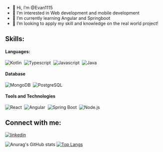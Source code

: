 - 👋 Hi, I’m @Evan1115
- 👀 I’m interested in Web development and mobile development
- 🌱 I’m currently learning Angular and Springboot
- 💞️ I’m looking to apply my skill and knowledge on the real world project!

## Skills:

#### Languages:

![Kotlin](https://img.shields.io/badge/Kotlin-7F52FF?style=for-the-badge&logo=kotlin&logoColor=white)&nbsp;
![Typescript](https://img.shields.io/badge/Typescript-3178C6?style=for-the-badge&logo=typescript&logoColor=white)&nbsp;
![Javascript](https://img.shields.io/badge/Javascript-F7DF1E?style=for-the-badge&logo=javascript&logoColor=white)&nbsp;
![Java](https://img.shields.io/badge/Java-ED8B00?style=for-the-badge&logo=java&logoColor=white)&nbsp;

#### Database

![MongoDB](https://img.shields.io/badge/MongoDB-47A248?style=for-the-badge&logo=mongoDB&logoColor=white)&nbsp;
![PostgreSQL](https://img.shields.io/badge/PostgreSQL-4169E1?style=for-the-badge&logo=postgresql&logoColor=white)&nbsp;

#### Tools and Technologies

![React](https://img.shields.io/badge/React-61DAFB?style=for-the-badge&logo=react&logoColor=white)&nbsp;
![Angular](https://img.shields.io/badge/Angular-DD0031?style=for-the-badge&logo=angular&logoColor=white)&nbsp;
![Spring Boot](https://img.shields.io/badge/SpringBoot-6DB33F?style=for-the-badge&logo=springboot&logoColor=white)&nbsp;
![Node.js](https://img.shields.io/badge/Node.js-339933?style=for-the-badge&logo=node.js&logoColor=white)&nbsp;

## Connect with me:

[![linkedin](https://img.shields.io/badge/LinkedIn-0A66C2?style=for-the-badge&logo=linkedin&logoColor=white)][4]

[4]: https://www.linkedin.com/in/evan1115/
![Anurag's GitHub stats](https://github-readme-stats.vercel.app/api?username=Evan1115&show_icons=true&theme=radical)
[![Top Langs](https://github-readme-stats.vercel.app/api/top-langs/?username=anuraghazra&layout=compact)](https://github.com/anuraghazra/github-readme-stats)
<!---
Evan1115/Evan1115 is a ✨ special ✨ repository because its `README.md` (this file) appears on your GitHub profile.
You can click the Preview link to take a look at your changes.
--->


